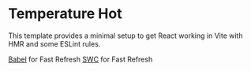 # Temperature Hot

This template provides a minimal setup to get React working in Vite with HMR and some ESLint rules.

[Babel](https://babeljs.io/) for Fast Refresh
[SWC](file:///H:/Project/temperature-hot/index.html) for Fast Refresh
